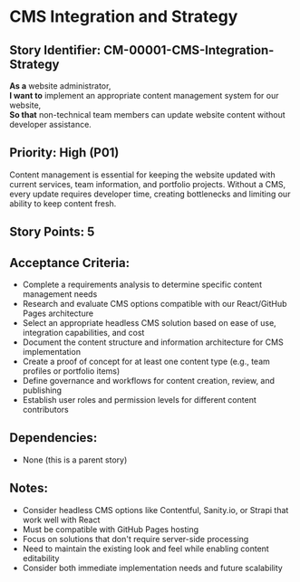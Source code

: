 # CMS Integration and Strategy

## Story Identifier: CM-00001-CMS-Integration-Strategy

**As a** website administrator,  
**I want to** implement an appropriate content management system for our website,  
**So that** non-technical team members can update website content without developer assistance.

## Priority: High (P01)
Content management is essential for keeping the website updated with current services, team information, and portfolio projects. Without a CMS, every update requires developer time, creating bottlenecks and limiting our ability to keep content fresh.

## Story Points: 5

## Acceptance Criteria:
- Complete a requirements analysis to determine specific content management needs
- Research and evaluate CMS options compatible with our React/GitHub Pages architecture
- Select an appropriate headless CMS solution based on ease of use, integration capabilities, and cost
- Document the content structure and information architecture for CMS implementation
- Create a proof of concept for at least one content type (e.g., team profiles or portfolio items)
- Define governance and workflows for content creation, review, and publishing
- Establish user roles and permission levels for different content contributors

## Dependencies:
- None (this is a parent story)

## Notes:
- Consider headless CMS options like Contentful, Sanity.io, or Strapi that work well with React
- Must be compatible with GitHub Pages hosting
- Focus on solutions that don't require server-side processing
- Need to maintain the existing look and feel while enabling content editability
- Consider both immediate implementation needs and future scalability
